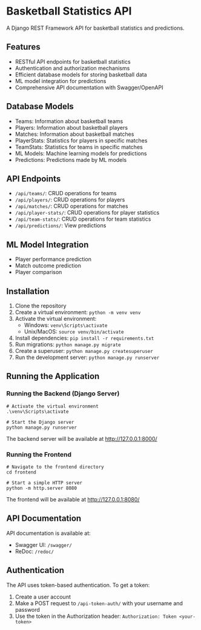 # Basketball Statistics API

A Django REST Framework API for basketball statistics and predictions.

## Features

- RESTful API endpoints for basketball statistics
- Authentication and authorization mechanisms
- Efficient database models for storing basketball data
- ML model integration for predictions
- Comprehensive API documentation with Swagger/OpenAPI

## Database Models

- Teams: Information about basketball teams
- Players: Information about basketball players
- Matches: Information about basketball matches
- PlayerStats: Statistics for players in specific matches
- TeamStats: Statistics for teams in specific matches
- ML Models: Machine learning models for predictions
- Predictions: Predictions made by ML models

## API Endpoints

- `/api/teams/`: CRUD operations for teams
- `/api/players/`: CRUD operations for players
- `/api/matches/`: CRUD operations for matches
- `/api/player-stats/`: CRUD operations for player statistics
- `/api/team-stats/`: CRUD operations for team statistics
- `/api/predictions/`: View predictions

## ML Model Integration

- Player performance prediction
- Match outcome prediction
- Player comparison

## Installation

1. Clone the repository
2. Create a virtual environment: `python -m venv venv`
3. Activate the virtual environment:
   - Windows: `venv\Scripts\activate`
   - Unix/MacOS: `source venv/bin/activate`
4. Install dependencies: `pip install -r requirements.txt`
5. Run migrations: `python manage.py migrate`
6. Create a superuser: `python manage.py createsuperuser`
7. Run the development server: `python manage.py runserver`

## Running the Application

### Running the Backend (Django Server)

```
# Activate the virtual environment
.\venv\Scripts\activate

# Start the Django server
python manage.py runserver
```

The backend server will be available at http://127.0.0.1:8000/

### Running the Frontend

```
# Navigate to the frontend directory
cd frontend

# Start a simple HTTP server
python -m http.server 8080
```

The frontend will be available at http://127.0.0.1:8080/

## API Documentation

API documentation is available at:

- Swagger UI: `/swagger/`
- ReDoc: `/redoc/`

## Authentication

The API uses token-based authentication. To get a token:

1. Create a user account
2. Make a POST request to `/api-token-auth/` with your username and password
3. Use the token in the Authorization header: `Authorization: Token <your-token>`
